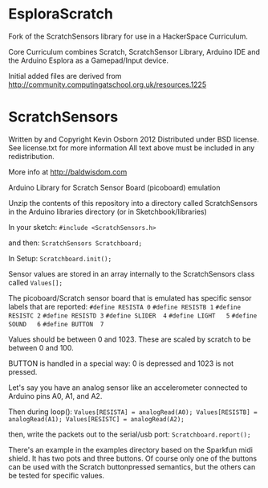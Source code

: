 
EsploraScratch
==============

Fork of the ScratchSensors library for use in a HackerSpace Curriculum.  

Core Curriculum combines Scratch, ScratchSensor Library, Arduino IDE and the Arduino Esplora as a Gamepad/Input device.

Initial added files are derived from http://community.computingatschool.org.uk/resources.1225



ScratchSensors
==============
Written by and Copyright Kevin Osborn 2012
Distributed under BSD license. See license.txt for more information
All text above must be included in any redistribution.

More info at http://baldwisdom.com


Arduino Library for Scratch Sensor Board (picoboard) emulation

Unzip the contents of this repository into a directory called ScratchSensors
in the Arduino libraries directory (or in Sketchbook/libraries)

In your sketch:
`#include <ScratchSensors.h>`

and then:
`ScratchSensors Scratchboard;`

In Setup:
`Scratchboard.init();`

Sensor values are stored in an array internally to the ScratchSensors class
called `Values[];`

The picoboard/Scratch sensor board that is emulated has specific sensor labels
that are reported:
`#define RESISTA 0`
`#define RESISTB 1`
`#define RESISTC 2`
`#define RESISTD 3`
`#define SLIDER  4`
`#define LIGHT   5`
`#define SOUND   6`
`#define BUTTON  7`

Values should be between 0 and 1023. These are scaled by scratch to be 
between 0 and 100.

BUTTON is handled in a special way: 0 is depressed and 1023 is not pressed.

Let's say you have an analog sensor like an accelerometer connected to Arduino
pins A0, A1, and A2.

Then during loop():
`Values[RESISTA] = analogRead(A0);
Values[RESISTB] = analogRead(A1);
Values[RESISTC] = analogRead(A2);`

then, write the packets out to the serial/usb port:
`Scratchboard.report();`

There's an example in the examples directory based on the Sparkfun midi shield.
It has two pots and three buttons. Of course only one of the buttons can be 
used with the Scratch buttonpressed semantics, but the others can be tested
for specific values.
